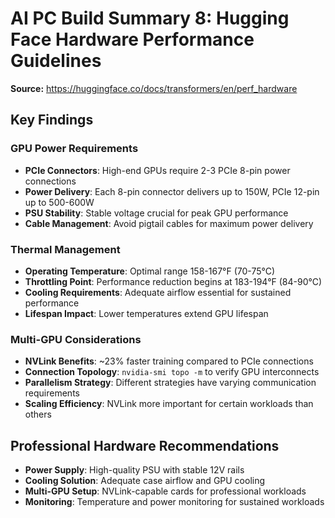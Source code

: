 # AI PC Build Summary 8: Hugging Face Hardware Performance Guidelines

**Source:** https://huggingface.co/docs/transformers/en/perf_hardware

## Key Findings

### GPU Power Requirements
- **PCIe Connectors**: High-end GPUs require 2-3 PCIe 8-pin power connections
- **Power Delivery**: Each 8-pin connector delivers up to 150W, PCIe 12-pin up to 500-600W
- **PSU Stability**: Stable voltage crucial for peak GPU performance
- **Cable Management**: Avoid pigtail cables for maximum power delivery

### Thermal Management
- **Operating Temperature**: Optimal range 158-167°F (70-75°C)
- **Throttling Point**: Performance reduction begins at 183-194°F (84-90°C)
- **Cooling Requirements**: Adequate airflow essential for sustained performance
- **Lifespan Impact**: Lower temperatures extend GPU lifespan

### Multi-GPU Considerations
- **NVLink Benefits**: ~23% faster training compared to PCIe connections
- **Connection Topology**: `nvidia-smi topo -m` to verify GPU interconnects
- **Parallelism Strategy**: Different strategies have varying communication requirements
- **Scaling Efficiency**: NVLink more important for certain workloads than others

## Professional Hardware Recommendations
- **Power Supply**: High-quality PSU with stable 12V rails
- **Cooling Solution**: Adequate case airflow and GPU cooling
- **Multi-GPU Setup**: NVLink-capable cards for professional workloads
- **Monitoring**: Temperature and power monitoring for sustained workloads
